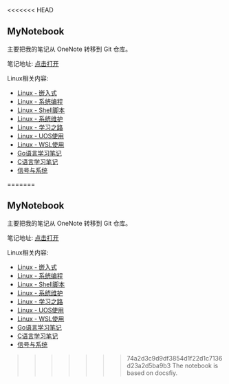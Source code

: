 <<<<<<< HEAD
## MyNotebook  ##

主要把我的笔记从 OneNote 转移到 Git 仓库。

笔记地址: [点击打开](https://wulve.gitee.io/notebook)

Linux相关内容:

* [Linux - 嵌入式](notebook/Linux-Embedded)
* [Linux - 系统编程](notebook/Linux-Programming)
* [Linux - Shell脚本](notebook/Linux-Shell)
* [Linux - 系统维护](notebook/Linux-System)
* [Linux - 学习之路](notebook/Linux-入门和系统编程)
* [Linux - UOS使用](notebook/Linux-UOS)
* [Linux - WSL使用](notebook/Linux-WSL)
* [Go语言学习笔记](notebook/Go)
* [C语言学习笔记](notebook/CLanguage)
* [信号与系统](notebook/SignalsAndSystems)



=======
## MyNotebook  ##

主要把我的笔记从 OneNote 转移到 Git 仓库。

笔记地址: [点击打开](https://wulve.gitee.io/notebook)

Linux相关内容:

* [Linux - 嵌入式](notebook/Linux-Embedded)
* [Linux - 系统编程](notebook/Linux-Programming)
* [Linux - Shell脚本](notebook/Linux-Shell)
* [Linux - 系统维护](notebook/Linux-System)
* [Linux - 学习之路](notebook/Linux-入门和系统编程)
* [Linux - UOS使用](notebook/Linux-UOS)
* [Linux - WSL使用](notebook/Linux-WSL)
* [Go语言学习笔记](notebook/Go)
* [C语言学习笔记](notebook/CLanguage)
* [信号与系统](notebook/SignalsAndSystems)



>>>>>>> 74a2d3c9d9df3854d1f22d1c7136d23a2d5ba9b3
The notebook is based on docsfiy.